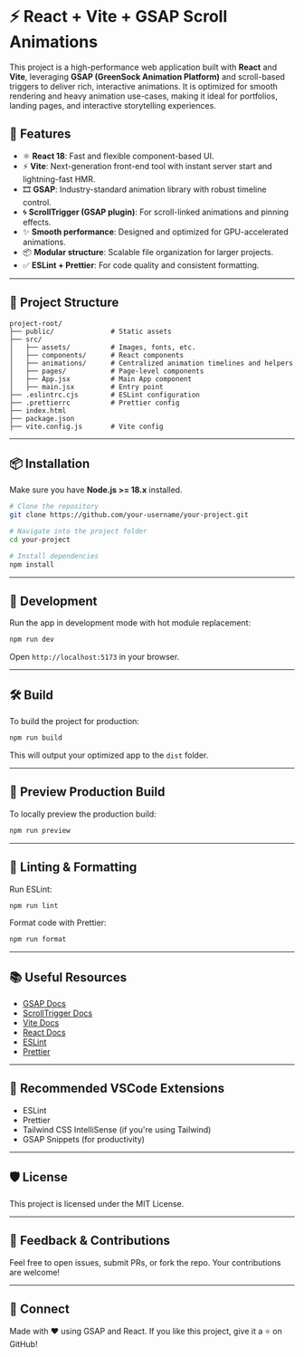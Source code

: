 # ⚡️ React + Vite + GSAP Scroll Animations

This project is a high-performance web application built with **React** and **Vite**, leveraging **GSAP (GreenSock Animation Platform)** and scroll-based triggers to deliver rich, interactive animations. It is optimized for smooth rendering and heavy animation use-cases, making it ideal for portfolios, landing pages, and interactive storytelling experiences.

## 🚀 Features

- ⚛️ **React 18**: Fast and flexible component-based UI.
- ⚡ **Vite**: Next-generation front-end tool with instant server start and lightning-fast HMR.
- 🎞️ **GSAP**: Industry-standard animation library with robust timeline control.
- 🌀 **ScrollTrigger (GSAP plugin)**: For scroll-linked animations and pinning effects.
- ✨ **Smooth performance**: Designed and optimized for GPU-accelerated animations.
- 📦 **Modular structure**: Scalable file organization for larger projects.
- ✅ **ESLint + Prettier**: For code quality and consistent formatting.

---

## 📁 Project Structure

```
project-root/
├── public/              # Static assets
├── src/
│   ├── assets/          # Images, fonts, etc.
│   ├── components/      # React components
│   ├── animations/      # Centralized animation timelines and helpers
│   ├── pages/           # Page-level components
│   ├── App.jsx          # Main App component
│   ├── main.jsx         # Entry point
├── .eslintrc.cjs        # ESLint configuration
├── .prettierrc          # Prettier config
├── index.html
├── package.json
├── vite.config.js       # Vite config
```

---

## 📦 Installation

Make sure you have **Node.js >= 18.x** installed.

```bash
# Clone the repository
git clone https://github.com/your-username/your-project.git

# Navigate into the project folder
cd your-project

# Install dependencies
npm install
```

---

## 🔧 Development

Run the app in development mode with hot module replacement:

```bash
npm run dev
```

Open `http://localhost:5173` in your browser.

---

## 🛠️ Build

To build the project for production:

```bash
npm run build
```

This will output your optimized app to the `dist` folder.

---

## 🧪 Preview Production Build

To locally preview the production build:

```bash
npm run preview
```

---



## 🧹 Linting & Formatting

Run ESLint:

```bash
npm run lint
```

Format code with Prettier:

```bash
npm run format
```

---

## 📚 Useful Resources

- [GSAP Docs](https://greensock.com/docs/)
- [ScrollTrigger Docs](https://greensock.com/scrolltrigger/)
- [Vite Docs](https://vitejs.dev/)
- [React Docs](https://react.dev/)
- [ESLint](https://eslint.org/)
- [Prettier](https://prettier.io/)

---

## 🧰 Recommended VSCode Extensions

- ESLint
- Prettier
- Tailwind CSS IntelliSense (if you're using Tailwind)
- GSAP Snippets (for productivity)

---

## 🛡️ License

This project is licensed under the MIT License.

---

## 💬 Feedback & Contributions

Feel free to open issues, submit PRs, or fork the repo. Your contributions are welcome!

---

## 🔗 Connect

Made with ❤️ using GSAP and React. If you like this project, give it a ⭐️ on GitHub!
